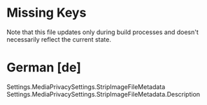 # Missing Keys
Note that this file updates only during build processes and doesn't necessarily reflect the current state.

# German [de]
Settings.MediaPrivacySettings.StripImageFileMetadata  
Settings.MediaPrivacySettings.StripImageFileMetadata.Description  

